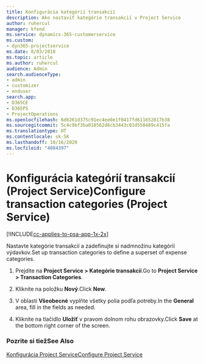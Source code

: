 ```yaml
---
title: Konfigurácia kategórií transakcií
description: Ako nastaviť kategórie transakcií v Project Service
author: ruhercul
manager: kfend
ms.service: dynamics-365-customerservice
ms.custom:
- dyn365-projectservice
ms.date: 8/03/2018
ms.topic: article
ms.author: ruhercul
audience: Admin
search.audienceType:
- admin
- customizer
- enduser
search.app:
- D365CE
- D365PS
- ProjectOperations
ms.openlocfilehash: 6d6261d375c91ec4ee0e1f0417fd611652817b38
ms.sourcegitcommit: 5c4c9bf3ba018562d6cb3443c01d550489c415fa
ms.translationtype: HT
ms.contentlocale: sk-SK
ms.lasthandoff: 10/16/2020
ms.locfileid: "4084397"
---
```

# <a name="configure-transaction-categories-project-service"></a><span data-ttu-id="9f3d8-103">Konfigurácia kategórií transakcií (Project Service)</span><span class="sxs-lookup"><span data-stu-id="9f3d8-103">Configure transaction categories (Project Service)</span></span>

[!INCLUDE[cc-applies-to-psa-app-1x-2x](../includes/cc-applies-to-psa-app-1x-2x.md)]

<span data-ttu-id="9f3d8-104">Nastavte kategórie transakcií a zadefinujte si nadmnožinu kategórií výdavkov.</span><span class="sxs-lookup"><span data-stu-id="9f3d8-104">Set up transaction categories to define a superset of expense categories.</span></span>  
  
1.  <span data-ttu-id="9f3d8-105">Prejdite na **Project Service > Kategórie transakcií**.</span><span class="sxs-lookup"><span data-stu-id="9f3d8-105">Go to **Project Service > Transaction Categories**.</span></span>  
  
2.  <span data-ttu-id="9f3d8-106">Kliknite na položku **Nový**.</span><span class="sxs-lookup"><span data-stu-id="9f3d8-106">Click **New**.</span></span>  
  
3.  <span data-ttu-id="9f3d8-107">V oblasti **Všeobecné** vyplňte všetky polia podľa potreby.</span><span class="sxs-lookup"><span data-stu-id="9f3d8-107">In the **General** area, fill in the fields as needed.</span></span>  
  
4.  <span data-ttu-id="9f3d8-108">Kliknite na tlačidlo **Uložiť** v pravom dolnom rohu obrazovky.</span><span class="sxs-lookup"><span data-stu-id="9f3d8-108">Click **Save** at the bottom right corner of the screen.</span></span>  
  
### <a name="see-also"></a><span data-ttu-id="9f3d8-109">Pozrite si tiež</span><span class="sxs-lookup"><span data-stu-id="9f3d8-109">See Also</span></span>  
 [<span data-ttu-id="9f3d8-110">Konfigurácia Project Service</span><span class="sxs-lookup"><span data-stu-id="9f3d8-110">Configure Project Service</span></span>](../psa/configure.md)
